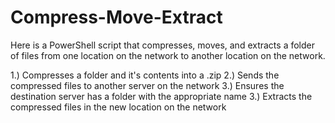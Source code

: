 # Compress-Move-Extract

Here is a PowerShell script that compresses, moves, and extracts a folder of files from one location on the network to another location on the network.

1.)  Compresses a folder and it's contents into a .zip
2.)  Sends the compressed files to another server on the network
3.)  Ensures the destination server has a folder with the appropriate name
3.)  Extracts the compressed files in the new location on the network
